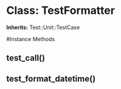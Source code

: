 # Class: TestFormatter
**Inherits:** Test::Unit::TestCase
    




#Instance Methods
## test_call() [](#method-i-test_call)

## test_format_datetime() [](#method-i-test_format_datetime)

